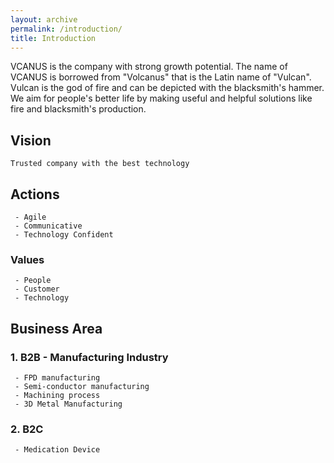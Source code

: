 ```yaml
---
layout: archive
permalink: /introduction/
title: Introduction
---
```


VCANUS is the company with strong growth potential. The name of VCANUS is borrowed from "Volcanus" that is the Latin name of "Vulcan". Vulcan is the god of fire and can be depicted with the blacksmith's hammer. We aim for people's better life by making useful and helpful solutions like fire and blacksmith's production.

## Vision
```
Trusted company with the best technology
```

## Actions
```
 - Agile
 - Communicative
 - Technology Confident
```

### Values
```
 - People
 - Customer
 - Technology
```

## Business Area

### 1. B2B - Manufacturing Industry
```
 - FPD manufacturing
 - Semi-conductor manufacturing
 - Machining process
 - 3D Metal Manufacturing
```

### 2. B2C
```
 - Medication Device
```

